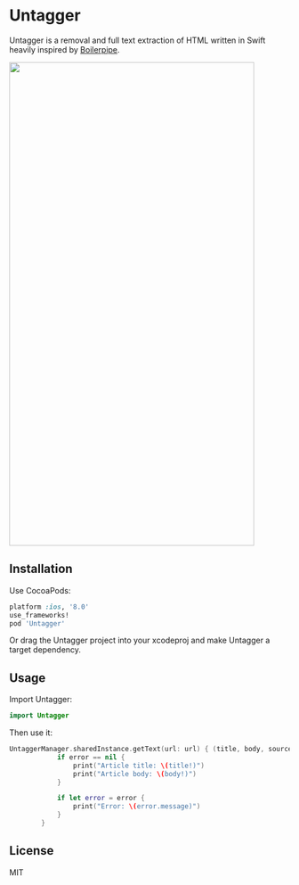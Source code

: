 # Untagger

Untagger is a removal and full text extraction of HTML written in Swift heavily inspired by <a href="https://github.com/kohlschutter/boilerpipe">Boilerpipe</a>.

<img src="https://github.com/wcgray/Untagger/blob/master/demo.gif" width="440" height="868" /></a>

## Installation

Use CocoaPods:

```ruby
platform :ios, '8.0'
use_frameworks!
pod 'Untagger'
```

Or drag the Untagger project into your xcodeproj and make Untagger a target dependency.

## Usage

Import Untagger:

```swift
import Untagger
```

Then use it:

```swift
UntaggerManager.sharedInstance.getText(url: url) { (title, body, source, error) in
            if error == nil {
                print("Article title: \(title!)")
                print("Article body: \(body!)")
            }

            if let error = error {
                print("Error: \(error.message)")
            }
        }
```

## License

MIT
